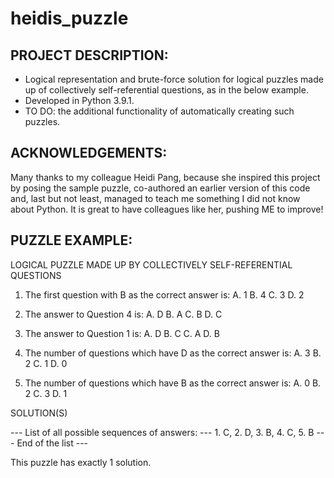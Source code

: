 # heidis_puzzle


PROJECT DESCRIPTION:
--------------------
- Logical representation and brute-force solution for logical puzzles made up of collectively self-referential questions, as in the below example.
- Developed in Python 3.9.1.
- TO DO: the additional functionality of automatically creating such puzzles.


ACKNOWLEDGEMENTS:
-----------------
Many thanks to my colleague Heidi Pang, because she inspired this project by posing the sample puzzle, co-authored an earlier version of this code and, last but not least, managed to teach me something I did not know about Python.
It is great to have colleagues like her, pushing ME to improve!


PUZZLE EXAMPLE:
---------------
LOGICAL PUZZLE MADE UP BY COLLECTIVELY SELF-REFERENTIAL QUESTIONS

1. The first question with B as the correct answer is:
    A. 1    B. 4    C. 3    D. 2

2. The answer to Question 4 is:
    A. D    B. A    C. B    D. C

3. The answer to Question 1 is:
    A. D    B. C    C. A    D. B

4. The number of questions which have D as the correct answer is:
    A. 3    B. 2    C. 1    D. 0

5. The number of questions which have B as the correct answer is:
    A. 0    B. 2    C. 3    D. 1

SOLUTION(S)

--- List of all possible sequences of answers: ---
    1. C,   2. D,   3. B,   4. C,   5. B
--- End of the list ---

This puzzle has exactly 1 solution.
